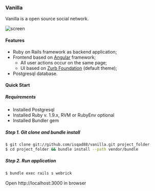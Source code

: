 ### Vanilla

Vanilla is a open source social network.

![screen](https://raw.github.com/isqad88/vanilla/postgresql/doc/screen.jpg)

#### Features

* Ruby on Rails framework as backend application;
* Frontend based on [Angular](http://angularjs.org) framework;
  * All user actions occur on the same page;
  * UI based on [Zurb Foundation](http://foundation.zurb.com/) (default theme);
* Postgresql database.

#### Quick Start

##### Requirements

* Installed Postgresql
* Installed Ruby v. 1.9.x, RVM or RubyEnv optional
* Installed Bundler gem

##### Step 1. Git clone and bundle install

``` bash
$ git clone git://github.com/isqad88/vanilla.git project_folder
$ cd project_folder && bundle install --path vendor/bundle
```

##### Step 2. Run application

``` bash
$ bundle exec rails s webrick
```

Open http://localhost:3000 in browser